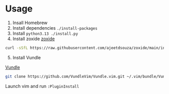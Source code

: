 # Usage
1. Insall Homebrew
2. Install dependencies `./install-packages`
3. Install `python3.13 ./install.py`
4. Install zoxide
[zoxide](https://github.com/ajeetdsouza/zoxide)
```bash
curl -sSfL https://raw.githubusercontent.com/ajeetdsouza/zoxide/main/install.sh | sh
```

5. Install Vundle

[Vundle](https://github.com/VundleVim/Vundle.vim)
```bash
git clone https://github.com/VundleVim/Vundle.vim.git ~/.vim/bundle/Vundle.vim
```
Launch vim and run `:PluginInstall`
